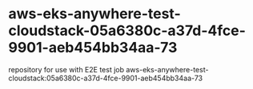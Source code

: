 # aws-eks-anywhere-test-cloudstack-05a6380c-a37d-4fce-9901-aeb454bb34aa-73
repository for use with E2E test job aws-eks-anywhere-test-cloudstack:05a6380c-a37d-4fce-9901-aeb454bb34aa-73
